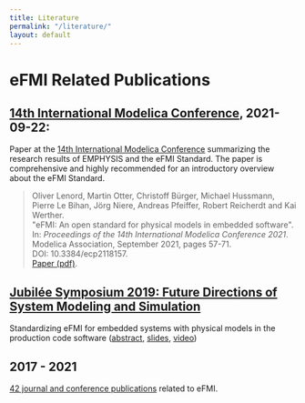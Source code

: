 ```yaml
---
title: Literature
permalink: "/literature/"
layout: default
---
```


# eFMI Related Publications

## [14th International Modelica Conference](https://2021.international.conference.modelica.org/), 2021-09-22:

Paper at the [14th International Modelica Conference](https://2021.international.conference.modelica.org/) summarizing the research results of EMPHYSIS and the eFMI Standard. The paper is comprehensive and highly recommended for
an introductory overview about the eFMI Standard.

 > Oliver Lenord, Martin Otter, Christoff Bürger, Michael Hussmann, Pierre Le Bihan, Jörg Niere, Andreas Pfeiffer, Robert Reicherdt and Kai Werther.<br>
 > "eFMI: An open standard for physical models in embedded software".<br>
 > In: _Proceedings of the 14th International Modelica Conference 2021_.<br>
 > Modelica Association, September 2021, pages 57-71.<br>
 > DOI: 10.3384/ecp2118157.<br>[Paper (pdf)](https://emphysis.github.io/pages/downloads/Modelica-Conference-2021-paper.pdf).

## [Jubilée Symposium 2019: Future Directions of System Modeling and Simulation](https://modelica.github.io/Symposium2019/program.html)

Standardizing eFMI for embedded systems with physical models in the production code software
([abstract](https://modelica.github.io/Symposium2019/abstracts/lenord.html), [slides](https://modelica.github.io/Symposium2019/slides/jubilee-symposium-2019-slides-lenord.pdf), [video](https://youtu.be/SljwTeDRg2M))


## 2017 - 2021

[42 journal and conference publications](https://emphysis.github.io/pages/EMPHYSIS_List-of-Publications.pdf) related to eFMI.

